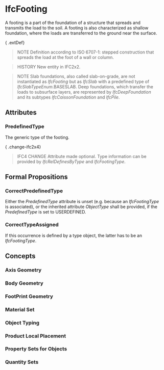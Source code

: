 # IfcFooting

A footing is a part of the foundation of a structure that spreads and transmits the load to the soil. A footing is also characterized as shallow foundation, where the loads are transferred to the ground near the surface.<!-- end of definition -->

{ .extDef}
> NOTE Definition according to ISO 6707-1: stepped construction that spreads the load at the foot of a wall or column.

> HISTORY New entity in IFC2x2.

> NOTE Slab foundations, also called slab-on-grade, are not instantiated as _IfcFooting_ but as _IfcSlab_ with a predefined type of _IfcSlabTypeEnum_.BASESLAB. Deep foundations, which transfer the loads to subsurface layers, are represented by _IfcDeepFoundation_ and its subtypes _IfcCaissonFoundation_ and _IfcPile_.

## Attributes

### PredefinedType
The generic type of the footing.

{ .change-ifc2x4}
> IFC4 CHANGE Attribute made optional. Type information can be provided by _IfcRelDefinesByType_ and _IfcFootingType_.

## Formal Propositions

### CorrectPredefinedType
Either the _PredefinedType_ attribute is unset (e.g. because an _IfcFootingType_ is associated), or the inherited attribute _ObjectType_ shall be provided, if the _PredefinedType_ is set to USERDEFINED.

### CorrectTypeAssigned
If this occurrence is defined by a type object, the latter has to be an _IfcFootingType_.

## Concepts

### Axis Geometry



### Body Geometry



### FootPrint Geometry



### Material Set



### Object Typing



### Product Local Placement



### Property Sets for Objects



### Quantity Sets



